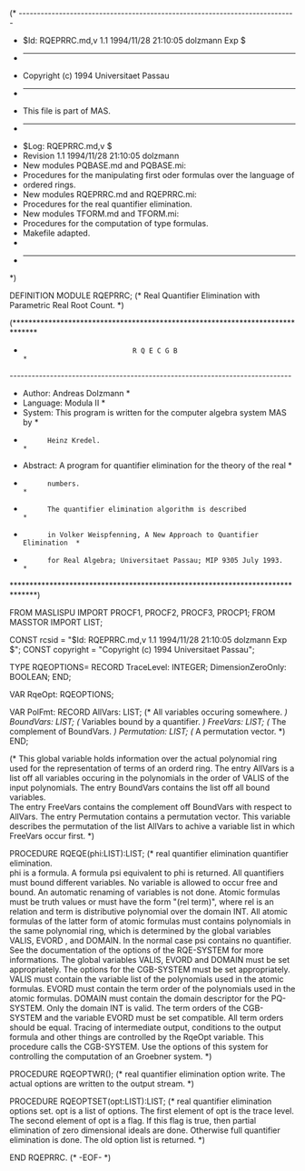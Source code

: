 (* ----------------------------------------------------------------------------
 * $Id: RQEPRRC.md,v 1.1 1994/11/28 21:10:05 dolzmann Exp $
 * ----------------------------------------------------------------------------
 * Copyright (c) 1994 Universitaet Passau
 * ----------------------------------------------------------------------------
 * This file is part of MAS.
 * ----------------------------------------------------------------------------
 * $Log: RQEPRRC.md,v $
 * Revision 1.1  1994/11/28  21:10:05  dolzmann
 * New modules PQBASE.md and PQBASE.mi:
 *   Procedures for the manipulating first oder formulas over the language of
 *   ordered rings.
 * New modules RQEPRRC.md and RQEPRRC.mi:
 *   Procedures for the real quantifier elimination.
 * New modules TFORM.md and TFORM.mi:
 *   Procedures for the computation of type formulas.
 * Makefile adapted.
 *
 * ----------------------------------------------------------------------------
 *)

DEFINITION MODULE RQEPRRC;
(* Real Quantifier Elimination with Parametric Real Root Count. *)

(******************************************************************************
*                                R Q E C G B                                  *
*-----------------------------------------------------------------------------*
* Author:   Andreas Dolzmann                                                  *
* Language: Modula II                                                         *
* System:   This program is written for the computer algebra system MAS by    *
*           Heinz Kredel.                                                     *
* Abstract: A program for quantifier elimination for the theory of the real   *
*           numbers.                                                          *
*           The quantifier elimination algorithm is described                 *
*           in Volker Weispfenning, A New Approach to Quantifier Elimination  *
*           for Real Algebra; Universitaet Passau; MIP 9305 July 1993.        *
******************************************************************************)

FROM MASLISPU	IMPORT	PROCF1, PROCF2, PROCF3, PROCP1;
FROM MASSTOR	IMPORT	LIST;

CONST rcsid = "$Id: RQEPRRC.md,v 1.1 1994/11/28 21:10:05 dolzmann Exp $";
CONST copyright = "Copyright (c) 1994 Universitaet Passau";

TYPE RQEOPTIONS=
	RECORD
		TraceLevel: INTEGER;
		DimensionZeroOnly: BOOLEAN;
	END;
	
VAR RqeOpt: RQEOPTIONS; 

VAR PolFmt: 
	RECORD
		AllVars:     LIST; (* All variables occuring somewhere. *)
		BoundVars:   LIST; (* Variables bound by a quantifier.  *)
		FreeVars:    LIST; (* The complement of BoundVars.      *) 
		Permutation: LIST; (* A permutation vector.            *)
	END;
	
(* This global variable holds information over the actual polynomial ring  
used for the representation of terms of an orderd ring. 
The entry AllVars is a list off all variables occuring in the polynomials
in the order of VALIS of the input polynomials. 
The entry BoundVars contains the list off all bound variables.  
The entry FreeVars contains the complement off BoundVars with respect
to AllVars.
The entry Permutation contains a permutation vector. This variable 
describes the permutation of the list AllVars to achive a variable 
list in which FreeVars occur first. *)

PROCEDURE RQEQE(phi:LIST):LIST;
(* real quantifier elimination quantifier elimination.  
phi is a formula. 
A formula psi equivalent to phi is returned. 
All quantifiers must bound different variables. No variable
is allowed to occur free and bound.  An automatic renaming of
variables is not done. Atomic formulas must be truth values or must
have the form "(rel term)", where rel is an relation and term is
distributive polynomial over the domain INT.  All atomic formulas of
the latter form of atomic formulas must contains polynomials in the
same polynomial ring, which is determined by the global variables
VALIS, EVORD , and DOMAIN. 
In the normal case psi contains no quantifier. 
See the documentation of the options of the RQE-SYSTEM for more informations.
The global variables VALIS, EVORD and DOMAIN must be set 
appropriately. The options for the CGB-SYSTEM must be set appropriately.
VALIS must contain the variable list of the polynomials used in the 
atomic formulas. 
EVORD must contain the term order of the polynomials used in the 
atomic formulas. 
DOMAIN must contain the domain descriptor for the PQ-SYSTEM.
Only the domain INT is valid.
The term orders of the CGB-SYSTEM and the variable EVORD must be set
compatible. All term orders should be equal.
Tracing of intermediate output, conditions to the output formula and other 
things are controlled by the RqeOpt variable.
This procedure calls the CGB-SYSTEM. Use the options of this system for 
controlling the computation of an Groebner system.
*)

PROCEDURE RQEOPTWR();
(* real quantifier elimination option write. 
The actual options are written to the output stream. *)

PROCEDURE RQEOPTSET(opt:LIST):LIST;
(* real quantifier elimination options set. 
opt is a list of options. 
The first element of opt is the trace level. 
The second element of opt is a flag. If this flag is true, then 
partial elimination of zero dimensional ideals are done. Otherwise full
quantifier elimination is done.
The old option list is returned. *)

END RQEPRRC.
(* -EOF- *)

